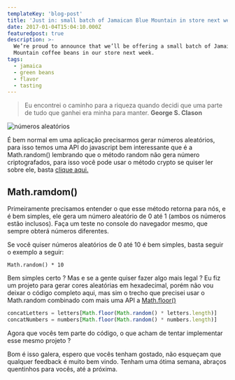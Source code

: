 ```yaml
---
templateKey: 'blog-post'
title: 'Just in: small batch of Jamaican Blue Mountain in store next week'
date: 2017-01-04T15:04:10.000Z
featuredpost: true
description: >-
  We’re proud to announce that we’ll be offering a small batch of Jamaica Blue
  Mountain coffee beans in our store next week.
tags:
  - jamaica
  - green beans
  - flavor
  - tasting
---
```


>Eu encontrei o caminho para a riqueza quando decidi que uma parte de tudo que ganhei era minha para manter. **George S. Clason**

![números aleatórios](https://miro.medium.com/max/1360/1*-jBq5nya6jDy8dnVaKcG0g.jpeg)

É bem normal em uma aplicação precisarmos gerar números aleatórios, para isso temos uma API do javascript bem interessante que é a Math.random() lembrando que o método random não gera número criptografados, para isso você pode usar o método crypto se quiser ler sobre ele, basta [clique aqui.](https://developer.mozilla.org/pt-BR/docs/Web/API/Crypto/getRandomValues)

## Math.ramdom()

Primeiramente precisamos entender o que esse método retorna para nós, e é bem simples, ele gera um número aleatório de 0 até 1 (ambos os números estão inclusos). Faça um teste no console do navegador mesmo, que sempre obterá números diferentes.

Se você quiser números aleatórios de 0 até 10 é bem simples, basta seguir o exemplo a seguir:

`Math.random() * 10`

Bem simples certo ? Mas e se a gente quiser fazer algo mais legal ? Eu fiz um projeto para gerar cores aleatórias em hexadecimal, porém não vou deixar o código completo aqui, mas sim o trecho que precisei usar o Math.random combinado com mais uma API a [Math.floor()](https://developer.mozilla.org/pt-BR/docs/Web/JavaScript/Reference/Global_Objects/Math/floor)

```javascript
concatLetters = letters[Math.floor(Math.random() * letters.length)]
concatNumbers = numbers[Math.floor(Math.random() * numbers.length)]
```

Agora que vocês tem parte do código, o que acham de tentar implementar esse mesmo projeto ?

Bom é isso galera, espero que vocês tenham gostado, não esqueçam que qualquer feedback é muito bem vindo. Tenham uma ótima semana, abraços quentinhos para vocês, até a próxima.

